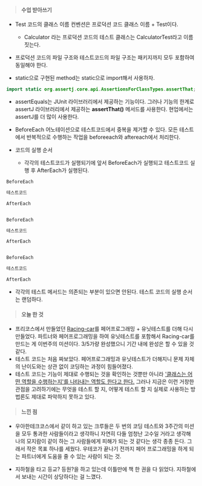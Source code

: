 > #### 수업 받아쓰기

- Test 코드의 클래스 이름 컨벤션은 프로덕션 코드 클래스 이름 + Test이다.
  - Calculator 라는 프로덕션 코드의 테스트 클래스는 CalculatorTest라고 이름 짓는다.



- 프로덕션 코드의 파일 구조와 테스트코드의 파일 구조는 패키지까지 모두 포함하여 동일해야 한다. 



- static으로 구현된 method는 static으로 import해서 사용하자.

```java
import static org.assertj.core.api.AssertionsForClassTypes.assertThat;
```



- assertEquals는 JUnit 라이브러리에서 제공하는 기능이다. 그러나 기능의 한계로 assertJ 라이브러리에서 제공하는 **assertThat()** 메서드를 사용한다. 현업에서는 assertJ를 더 많이 사용한다.



- BeforeEach 어노테이션으로 테스트코드에서 중복을 제거할 수 있다. 모든 테스트에서 반복적으로 수행하는 작업을 beforeeach와 aftereach에서 처리한다.



- 코드의 실행 순서
  - 각각의 테스트코드가 실행되기에 앞서 BeforeEach가 실행되고 테스트코드 실행 후 AfterEach가 실행된다.

```java
BeforeEach

테스트코드

AfterEach


BeforeEach

테스트코드

AfterEach


BeforeEach

테스트코드

AfterEach

```



- 각각의 테스트 메서드는 의존되는 부분이 있으면 안된다. 테스트 코드의 실행 순서는 랜덤하다. 



> #### 오늘 한 것

- 프리코스에서 만들었던 [Racing-car](<https://github.com/soojinroh/java-racingcar-precourse>)를 페어프로그래밍 + 유닛테스트를 더해 다시 만들었다. 파트너와 페어프로그래밍을 하여 유닛테스트를 포함해서 Racing-car를 만드는 게 이번주의 미션이다. 3/5가량 완성했으니 기간 내에 완성은 할 수 있을 것 같다. 
- 테스트 코드는 처음 짜보았다. 페어프로그래밍과 유닛테스트가 더해지니 문제 자체의 난이도와는 상관 없이 코딩하는 과정이 힘들어졌다.
- 테스트 코드는 기능이 제대로 수행되는 것을 확인하는 것뿐만 아니라 ['클래스는 어떤 역할을 수행하는지'를 나타내는 역할도 한다고 한다.](https://www.slipp.net/questions/253) 그러나 지금은 이런 거창한 관점을 고려하기에는 무엇을 테스트 할 지, 어떻게 테스트 할 지 실제로 사용하는 방법론도 제대로 파악하지 못하고 있다.



> #### 느낀 점

- 우아한테크코스에서 같이 하고 있는 크루들은 두 번의 코딩 테스트와 3주간의 미션을 모두 통과한 사람들이라고 생각하니 자연히 다들 엄청난 고수일 거라고 생각해 나의 모지람이 같이 하는 그 사람들에게 피해가 되는 것 같다는 생각 종종 든다. 그래서 작은 목표 하나를 세웠다. 우테코가 끝나기 전까지 페어 프로그래밍을 하게 되는 파트너에게 도움을 줄 수 있는 사람이 되는 것. 



- 지하철을 타고 등교? 등원?을 하고 있는데 이틀만에 책 한 권을 다 읽었다. 지하철에서 보내는 시간이 상당하다는 걸 느꼈다. 